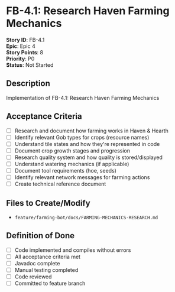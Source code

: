 # FB-4.1: Research Haven Farming Mechanics

**Story ID**: FB-4.1  
**Epic**: Epic 4  
**Story Points**: 8  
**Priority**: P0  
**Status**: Not Started  

## Description
Implementation of FB-4.1: Research Haven Farming Mechanics

## Acceptance Criteria
- [ ] Research and document how farming works in Haven & Hearth
- [ ] Identify relevant Gob types for crops (resource names)
- [ ] Understand tile states and how they're represented in code
- [ ] Document crop growth stages and progression
- [ ] Research quality system and how quality is stored/displayed
- [ ] Understand watering mechanics (if applicable)
- [ ] Document tool requirements (hoe, seeds)
- [ ] Identify relevant network messages for farming actions
- [ ] Create technical reference document

## Files to Create/Modify
- `feature/farming-bot/docs/FARMING-MECHANICS-RESEARCH.md`

## Definition of Done
- [ ] Code implemented and compiles without errors
- [ ] All acceptance criteria met
- [ ] Javadoc complete
- [ ] Manual testing completed
- [ ] Code reviewed
- [ ] Committed to feature branch
